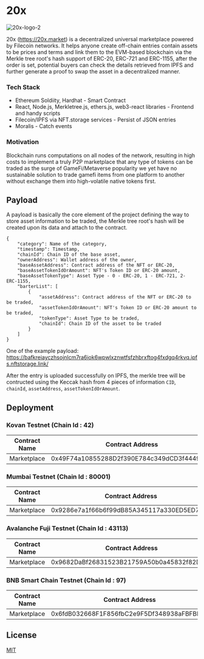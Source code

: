 # 20x

![20x-logo-2](https://user-images.githubusercontent.com/18402217/179379473-8f4272c8-2dfb-4730-bed6-d1e2c3638949.png)

20x (https://20x.market) is a decentralized universal marketplace powered by Filecoin networks. It helps anyone create off-chain entries contain assets to be prices and terms and link them to the EVM-based blockchain via the Merkle tree root's hash support of ERC-20, ERC-721 and ERC-1155, after the order is set, potential buyers can check the details retrieved from IPFS and further generate a proof to swap the asset in a decentralized manner. 

### Tech Stack

- Ethereum Soldiity, Hardhat - Smart Contract
- React, Node.js, Merkletree.js, ethers.js, web3-react libraries - Frontend and handy scripts
- Filecoin/IPFS via NFT.storage services - Persist of JSON entries
- Moralis  - Catch events 

### Motivation

Blockchain runs computations on all nodes of the network, resulting in high costs to implement a truly P2P marketplace that any type of tokens can be traded as the surge of GameFi/Metaverse popularity we yet have no sustainable solution to trade gamefi items from one platform to another without exchange them into high-volatile native tokens first.

## Payload

A payload is basically the core element of the project defining the way to store asset information to be traded, the Merkle tree root's hash will be created upon its data and attach to the contract. 

```
{
    "category": Name of the category,
    "timestamp": Timestamp,
    "chainId": Chain ID of the base asset,
    "ownerAddress": Wallet address of the owner,
    "baseAssetAddress": Contract address of the NFT or ERC-20,
    "baseAssetTokenIdOrAmount": NFT's Token ID or ERC-20 amount,
    "baseAssetTokenType": Asset Type - 0 - ERC-20, 1 - ERC-721, 2- ERC-1155,
    "barterList": [
        {
            "assetAddress": Contract address of the NFT or ERC-20 to be traded,
            "assetTokenIdOrAmount": NFT's Token ID or ERC-20 amount to be traded,
            "tokenType": Asset Type to be traded,
            "chainId": Chain ID of the asset to be traded
        }
    ]
}
```

One of the example payload:
https://bafkreiayczhsojnlcm7ra6iok6wpwlxznwtfsfzhbrxftog4fxdgq4rkvq.ipfs.nftstorage.link/

After the entry is uploaded successfully on IPFS, the merkle tree will be contructed using the Keccak hash from 4 pieces of information `CID`, `chainId`, `assetAddress`, `assetTokenIdOrAmount`.

## Deployment

### Kovan Testnet (Chain Id : 42)

Contract Name | Contract Address 
--- | --- 
Marketplace | 0x49F74a10855288D2f390E784c349dCD3f44499AC

### Mumbai Testnet (Chain Id : 80001)

Contract Name | Contract Address 
--- | --- 
Marketplace | 0x9286e7a1f66b6f99dB85A345117a330ED5ED79F1

### Avalanche Fuji Testnet (Chain Id : 43113)

Contract Name | Contract Address 
--- | --- 
Marketplace | 0x9682DaBf26831523B21759A50b0a45832f82DBa3

### BNB Smart Chain Testnet (Chain Id : 97)

Contract Name | Contract Address 
--- | --- 
Marketplace | 0x6fdB032668F1F856fbC2e9F5Df348938aFBFBE17

## License

[MIT](./LICENSE)
